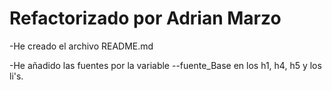 # Refactorizado por Adrian Marzo

-He creado el archivo README.md

-He añadido las fuentes por la variable --fuente_Base en los h1, h4, h5 y los li's.

